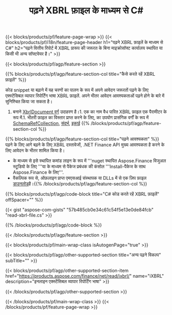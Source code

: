 ﻿---
title: पढ़ने XBRL फ़ाइल के माध्यम से C#
description: नमूना कोड के लिए XBRL फ़ाइल पढ़ने. उपयोग API उदाहरण कोड करते रहें बैच XBRL फ़ाइलें भीतर .NET आधारित अनुप्रयोगों. 
url: /hi/net/read/xbrl/
family: finance
platformtag: net
feature: read
informat: XBRL
outformat: 
otherformats: 
---
{{< blocks/products/pf/feature-page-wrap >}}
{{< blocks/products/pf/i18n/feature-page-header h1="पढ़ने XBRL फ़ाइलें के माध्यम से C#" h2="पढ़ने वित्तीय रिपोर्ट में XBRL प्रारूप की जरूरत के बिना माइक्रोसॉफ्ट कार्यालय स्थापित या किसी भी अन्य सॉफ्टवेयर है।" >}}

{{< blocks/products/pf/agp/feature-section >}}

{{% blocks/products/pf/agp/feature-section-col title="कैसे करते रहें XBRL फ़ाइलें" %}}

कोड snippet या बढ़ाने में यह चरणों का पालन के रूप में अपने आवेदन जरूरतों पढ़ने के लिए एक्स्टेंसिबल व्यापार रिपोर्टिंग भाषा XBRL फ़ाइलें. अपने भीतर आवेदन आवश्यकताओं पढ़ने होने के बारे में सुनिश्चित किया जा सकता है।

1. बनाने [XbrlDocument वर्ग](https://apireference.aspose.com/finance/net/aspose.finance.xbrl/xbrldocument) उदाहरण है।1. एक का नाम वैध पारित XBRL फ़ाइल एक पैरामीटर के रूप में.1. भीतरी फ़ाइल का विस्तार प्राप्त करने के लिए, का उपयोग प्रासंगिक वर्गों के रूप में [SchemaRefCollection](https://apireference.aspose.com/finance/net/aspose.finance.xbrl/schemarefcollection), [संदर्भ](https://apireference.aspose.com/finance/net/aspose.finance.xbrl/context), [इकाई](https://apireference.aspose.com/finance/net/aspose.finance.xbrl/unit) 
{{% /blocks/products/pf/agp/feature-section-col %}}

{{% blocks/products/pf/agp/feature-section-col title="पढ़ने आवश्यकता" %}}
पढ़ने के लिए आगे बढ़ने के लिए XBRL दस्तावेजों, .NET Finance API मुख्य आवश्यकता है करने के लिए आवेदन के भीतर शामिल किया है। 
- के माध्यम से इसे स्थापित कमांड लाइन के रूप में '''nuget स्थापित Aspose.Finance विजुअल स्टूडियो के लिए '''या के माध्यम से पैकेज प्रबंधक की कंसोल '''Install-पैकेज के साथ Aspose.Finance के लिए'''.
- वैकल्पिक रूप से, ऑफ़लाइन प्राप्त एमएसआई संस्थापक या DLLs में से एक ज़िप फ़ाइल [डाउनलोड](https://downloads.aspose.com/finance/net)है।{{% /blocks/products/pf/agp/feature-section-col %}}

{{% blocks/products/pf/agp/code-block title="C# कोड करते रहें XBRL फ़ाइलें" offSpacer="" %}}

{{< gist "aspose-com-gists" "57b485cb0e34c61c54f5e13e0de84fcb" "read-xbrl-file.cs" >}}

{{% /blocks/products/pf/agp/code-block %}}

{{< /blocks/products/pf/agp/feature-section >}}

{{< blocks/products/pf/main-wrap-class isAutogenPage="true" >}}

{{< blocks/products/pf/agp/other-supported-section title="अन्य पढ़ने विकल्प" subTitle="" >}}

{{< blocks/products/pf/agp/other-supported-section-item href="https://products.aspose.com/finance/net/read/ixbrl/" name="iXBRL" description="इनलाइन एक्स्टेंसिबल व्यापार रिपोर्टिंग भाषा" >}}

{{< /blocks/products/pf/agp/other-supported-section >}}

{{< /blocks/products/pf/main-wrap-class >}}
{{< /blocks/products/pf/feature-page-wrap >}}